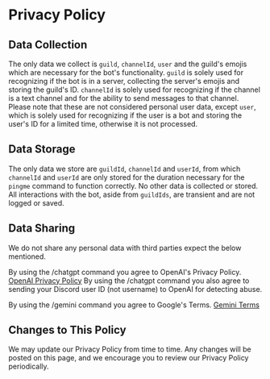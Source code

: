 <!-- @format -->

# Privacy Policy

## Data Collection

The only data we collect is `guild`, `channelId`, `user` and the guild's emojis which are necessary for the bot's functionality. `guild` is solely used for recognizing if the bot is in a server, collecting the server's emojis and storing the guild's ID. `channelId` is solely used for recognizing if the channel is a text channel and for the ability to send messages to that channel. Please note that these are not considered personal user data, except `user`, which is solely used for recognizing if the user is a bot and storing the user's ID for a limited time, otherwise it is not processed.

## Data Storage

The only data we store are `guildId`, `channelId` and `userId`, from which `channelId` and `userId` are only stored for the duration necessary for the `pingme` command to function correctly. No other data is collected or stored. All interactions with the bot, aside from `guildIds`, are transient and are not logged or saved.

## Data Sharing

We do not share any personal data with third parties expect the below mentioned.

By using the /chatgpt command you agree to OpenAI's Privacy Policy. [OpenAI Privacy Policy](https://openai.com/policies/privacy-policy)
By using the /chatgpt command you also agree to sending your Discord user ID (not username) to OpenAI for detecting abuse.

By using the /gemini command you agree to Google's Terms. [Gemini Terms](https://ai.google.dev/gemini-api/terms)

## Changes to This Policy

We may update our Privacy Policy from time to time. Any changes will be posted on this page, and we encourage you to review our Privacy Policy periodically.
